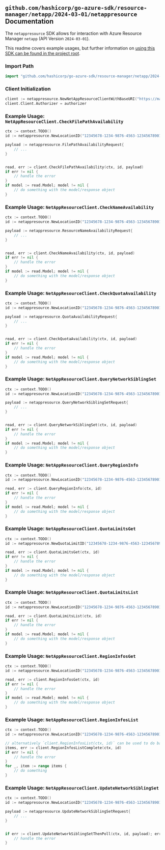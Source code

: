 
## `github.com/hashicorp/go-azure-sdk/resource-manager/netapp/2024-03-01/netappresource` Documentation

The `netappresource` SDK allows for interaction with Azure Resource Manager `netapp` (API Version `2024-03-01`).

This readme covers example usages, but further information on [using this SDK can be found in the project root](https://github.com/hashicorp/go-azure-sdk/tree/main/docs).

### Import Path

```go
import "github.com/hashicorp/go-azure-sdk/resource-manager/netapp/2024-03-01/netappresource"
```


### Client Initialization

```go
client := netappresource.NewNetAppResourceClientWithBaseURI("https://management.azure.com")
client.Client.Authorizer = authorizer
```


### Example Usage: `NetAppResourceClient.CheckFilePathAvailability`

```go
ctx := context.TODO()
id := netappresource.NewLocationID("12345678-1234-9876-4563-123456789012", "location")

payload := netappresource.FilePathAvailabilityRequest{
	// ...
}


read, err := client.CheckFilePathAvailability(ctx, id, payload)
if err != nil {
	// handle the error
}
if model := read.Model; model != nil {
	// do something with the model/response object
}
```


### Example Usage: `NetAppResourceClient.CheckNameAvailability`

```go
ctx := context.TODO()
id := netappresource.NewLocationID("12345678-1234-9876-4563-123456789012", "location")

payload := netappresource.ResourceNameAvailabilityRequest{
	// ...
}


read, err := client.CheckNameAvailability(ctx, id, payload)
if err != nil {
	// handle the error
}
if model := read.Model; model != nil {
	// do something with the model/response object
}
```


### Example Usage: `NetAppResourceClient.CheckQuotaAvailability`

```go
ctx := context.TODO()
id := netappresource.NewLocationID("12345678-1234-9876-4563-123456789012", "location")

payload := netappresource.QuotaAvailabilityRequest{
	// ...
}


read, err := client.CheckQuotaAvailability(ctx, id, payload)
if err != nil {
	// handle the error
}
if model := read.Model; model != nil {
	// do something with the model/response object
}
```


### Example Usage: `NetAppResourceClient.QueryNetworkSiblingSet`

```go
ctx := context.TODO()
id := netappresource.NewLocationID("12345678-1234-9876-4563-123456789012", "location")

payload := netappresource.QueryNetworkSiblingSetRequest{
	// ...
}


read, err := client.QueryNetworkSiblingSet(ctx, id, payload)
if err != nil {
	// handle the error
}
if model := read.Model; model != nil {
	// do something with the model/response object
}
```


### Example Usage: `NetAppResourceClient.QueryRegionInfo`

```go
ctx := context.TODO()
id := netappresource.NewLocationID("12345678-1234-9876-4563-123456789012", "location")

read, err := client.QueryRegionInfo(ctx, id)
if err != nil {
	// handle the error
}
if model := read.Model; model != nil {
	// do something with the model/response object
}
```


### Example Usage: `NetAppResourceClient.QuotaLimitsGet`

```go
ctx := context.TODO()
id := netappresource.NewQuotaLimitID("12345678-1234-9876-4563-123456789012", "location", "quotaLimitName")

read, err := client.QuotaLimitsGet(ctx, id)
if err != nil {
	// handle the error
}
if model := read.Model; model != nil {
	// do something with the model/response object
}
```


### Example Usage: `NetAppResourceClient.QuotaLimitsList`

```go
ctx := context.TODO()
id := netappresource.NewLocationID("12345678-1234-9876-4563-123456789012", "location")

read, err := client.QuotaLimitsList(ctx, id)
if err != nil {
	// handle the error
}
if model := read.Model; model != nil {
	// do something with the model/response object
}
```


### Example Usage: `NetAppResourceClient.RegionInfosGet`

```go
ctx := context.TODO()
id := netappresource.NewLocationID("12345678-1234-9876-4563-123456789012", "location")

read, err := client.RegionInfosGet(ctx, id)
if err != nil {
	// handle the error
}
if model := read.Model; model != nil {
	// do something with the model/response object
}
```


### Example Usage: `NetAppResourceClient.RegionInfosList`

```go
ctx := context.TODO()
id := netappresource.NewLocationID("12345678-1234-9876-4563-123456789012", "location")

// alternatively `client.RegionInfosList(ctx, id)` can be used to do batched pagination
items, err := client.RegionInfosListComplete(ctx, id)
if err != nil {
	// handle the error
}
for _, item := range items {
	// do something
}
```


### Example Usage: `NetAppResourceClient.UpdateNetworkSiblingSet`

```go
ctx := context.TODO()
id := netappresource.NewLocationID("12345678-1234-9876-4563-123456789012", "location")

payload := netappresource.UpdateNetworkSiblingSetRequest{
	// ...
}


if err := client.UpdateNetworkSiblingSetThenPoll(ctx, id, payload); err != nil {
	// handle the error
}
```
